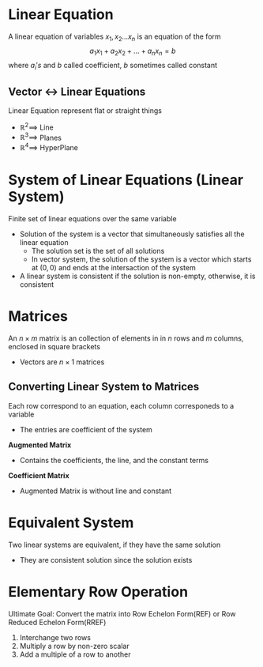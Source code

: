 # Linear Equation
A linear equation of variables $x_{1}, x_{2}\dots x_{n}$ is an equation of the form
$$a_{1}x_{1}+a_{2}x_{2}+\dots+a_{n}x_{n}=b$$
where $a_{i}'s$ and $b$ called coefficient, $b$ sometimes called constant

## Vector $\longleftrightarrow$ Linear Equations
Linear Equation represent flat or straight things
- $\mathbb{R}^{2}\implies$ Line
- $\mathbb{R}^{3}\implies$ Planes
- $\mathbb{R}^{4}\implies$ HyperPlane

# System of Linear Equations (Linear System)
Finite set of linear equations over the same variable
- Solution of the system is a vector that simultaneously satisfies all the linear equation
	- The solution set is the set of all solutions
	- In vector system, the solution of the system is a vector which starts at $(0,0)$ and ends at the intersaction of the system
- A linear system is consistent if the solution is non-empty, otherwise, it is consistent

# Matrices
An $n\times m$ matrix is an collection of elements in in $n$ rows and $m$ columns, enclosed in square brackets
- Vectors are $n\times1$ matrices

## Converting Linear System to Matrices
Each row correspond to an equation, each column corresponeds to a variable
- The entries are coefficient of the system

**Augmented Matrix**
- Contains the coefficients, the line, and the constant terms

**Coefficient Matrix**
- Augmented Matrix is without line and constant

# Equivalent System
Two linear systems are equivalent, if they have the same solution
- They are consistent solution since the solution exists

# Elementary Row Operation
Ultimate Goal: Convert the matrix into Row Echelon Form(REF) or Row Reduced Echelon Form(RREF)
1. Interchange two rows
2. Multiply a row by non-zero scalar
3. Add a multiple of a row to another 


